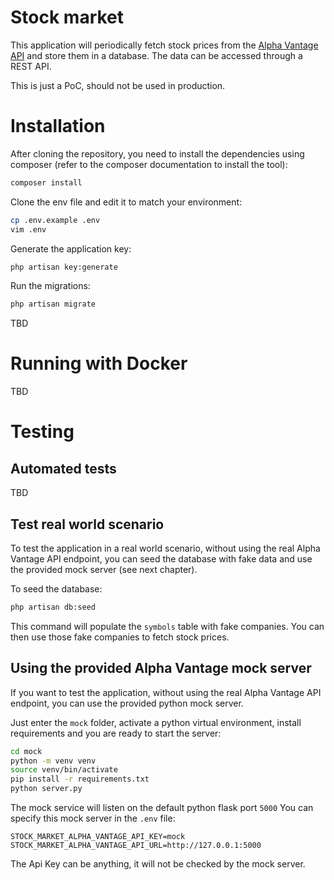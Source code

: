 # Stock market

This application will periodically fetch stock prices from the [Alpha Vantage API](https://www.alphavantage.co/) and store them in a database. 
The data can be accessed through a REST API.

This is just a PoC, should not be used in production.

# Installation

After cloning the repository, you need to install the dependencies using composer
(refer to the composer documentation to install the tool):

```bash
composer install
```

Clone the env file and edit it to match your environment:

```bash
cp .env.example .env
vim .env
```

Generate the application key:

```bash
php artisan key:generate
```

Run the migrations:

```bash
php artisan migrate
```

TBD

# Running with Docker

TBD

# Testing

## Automated tests

TBD

## Test real world scenario

To test the application in a real world scenario, without using the real Alpha Vantage API endpoint,
you can seed the database with fake data and use the provided mock server (see next chapter).

To seed the database:

```bash
php artisan db:seed
```

This command will populate the `symbols` table with fake companies.
You can then use those fake companies to fetch stock prices.

## Using the provided Alpha Vantage mock server

If you want to test the application, without using the real Alpha Vantage API endpoint,
you can use the provided python mock server.

Just enter the `mock` folder, activate a python virtual environment, install requirements and
you are ready to start the server:

```bash
cd mock
python -m venv venv
source venv/bin/activate
pip install -r requirements.txt
python server.py
```

The mock service will listen on the default python flask port `5000`
You can specify this mock server in the `.env` file:

```dotenv
STOCK_MARKET_ALPHA_VANTAGE_API_KEY=mock
STOCK_MARKET_ALPHA_VANTAGE_API_URL=http://127.0.0.1:5000
```

The Api Key can be anything, it will not be checked by the mock server.
